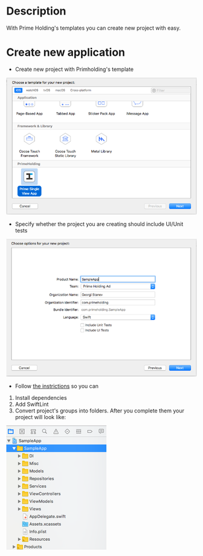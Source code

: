 # Description
With Prime Holding's templates you can create new project with easy.

# Create new application

* Create new project with Primholding's template

![Alt text](https://github.com/StanevPrime/PrimeHoldingiOSTemplates/blob/master/Images/Step1.png "Step 1")

* Specify whether the project you are creating should include UI/Unit tests

![Alt text](https://github.com/StanevPrime/PrimeHoldingiOSTemplates/blob/master/Images/Step2.png "Step 2")

* Follow [the instrictions](https://github.com/StanevPrime/PrimeHoldingiOSTemplates/blob/develop/Documentation/MANUAL_STEPS.md) so you can
 1. Install dependencies
 2. Add SwiftLint
 3. Convert project's groups into folders. After you complete them your project will look like:

![Alt text](https://github.com/StanevPrime/PrimeHoldingiOSTemplates/blob/master/Images/Step7.png "Step 7")
